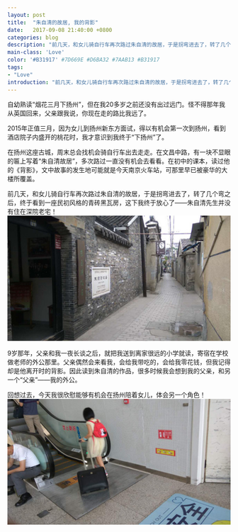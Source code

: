```yaml
---
layout: post
title:  "朱自清的故居, 我的背影"
date:   2017-09-08 21:40:00 +0800
categories: blog
description: "前几天，和女儿骑自行车再次路过朱自清的故居，于是拐弯进去了，转了几个弯之后，终于看到一座民初风格的青砖黑瓦房，这下我终于放心了——朱自清先生并没有住在深院老宅！"
main-class: 'Love'
color: '#B31917' #7D669E #D6BA32 #7AAB13 #B31917
tags:
- "Love"
introduction: "前几天，和女儿骑自行车再次路过朱自清的故居，于是拐弯进去了，转了几个弯之后，终于看到一座民初风格的青砖黑瓦房，这下我终于放心了——朱自清先生并没有住在深院老宅！"
---
```


自幼熟读“烟花三月下扬州”，但在我20多岁之前还没有出过远门。怪不得那年我从英国回来，父亲跟我说，你现在走的路比我远了。

2015年正值三月，因为女儿到扬州新东方面试，得以有机会第一次到扬州，看到酒店院子内盛开的桃花时，我才意识到我终于“下扬州”了。

在扬州这座古城，周末总会找机会骑自行车出去走走。在文昌中路，有一块不显眼的匾上写着“朱自清故居”，多次路过一直没有机会去看看。在初中的课本，读过他的《背影》，文中故事的发生地可能就是今天南京火车站，可那里早已被豪华的大楼所覆盖。

前几天，和女儿骑自行车再次路过朱自清的故居，于是拐弯进去了，转了几个弯之后，终于看到一座民初风格的青砖黑瓦房，这下我终于放心了——朱自清先生并没有住在深院老宅！
![朱自清的故居](/media/zhuziqing.jpg)

9岁那年，父亲和我一夜长谈之后，就把我送到离家很远的小学就读，寄宿在学校做老师的外公那里。父亲偶然会来看我，会给我带吃的，会给我零花钱，但我记得却是他离开时的背影。因此读到朱自清的作品，很多时候我会想到我的父亲，和另一个“父亲”——我的外公。

回想过去，今天我很欣慰能够有机会在扬州陪着女儿，体会另一个角色！
![我的背影](/media/my_background.jpg)
